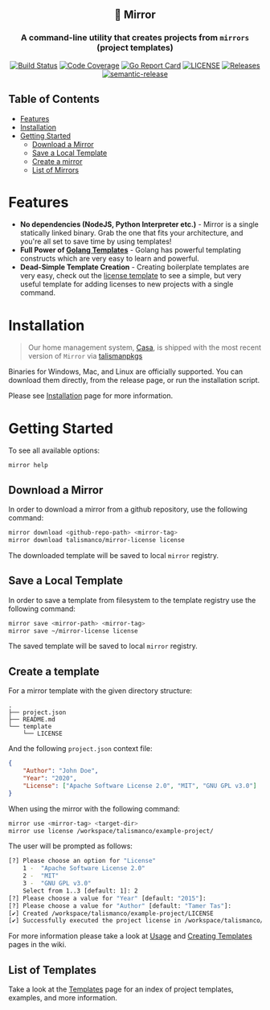 <center>

## 🔳 Mirror

### A command-line utility that creates projects from `mirrors` (project templates)

[![Build Status](https://github.com/talismanco/mirror/workflows/CI/badge.svg)](https://github.com/talismanco/mirror/actions)
[![Code Coverage](https://codecov.io/gh/talismanco/mirror/branch/master/graph/badge.svg)](https://codecov.io/gh/talismanco/mirror)
[![Go Report Card](https://goreportcard.com/badge/talismanco/mirror)](https://goreportcard.com/report/talismanco/mirror)
[![LICENSE](https://img.shields.io/github/license/talismanco/mirror.svg)](https://github.com/talismanco/mirror/blob/master/LICENSE)
[![Releases](https://img.shields.io/github/release-pre/talismanco/mirror.svg)](https://github.com/talismanco/mirror/releases)
[![semantic-release](https://img.shields.io/badge/%20%20%F0%9F%93%A6%F0%9F%9A%80-semantic--release-e10079.svg)](https://github.com/semantic-release/semantic-release)

</center>

<!-- ----------------------------------------------------------------- -->

## Table of Contents

- [Features](#features)
- [Installation](#installation)
- [Getting Started](#getting-started)
  - [Download a Mirror](#download-a-mirror)
  - [Save a Local Template](#save-a-local-template)
  - [Create a mirror](#create-a-mirror)
  - [List of Mirrors](#list-of-mirrors)

<!-- ----------------------------------------------------------------- -->

# Features

- **No dependencies (NodeJS, Python Interpreter etc.)** - Mirror is a single statically linked binary.
  Grab the one that fits your architecture, and you're all set to save time by using templates!
- **Full Power of [Golang Templates](https://golang.org/pkg/text/template/)** - Golang has powerful templating
  constructs which are very easy to learn and powerful.
- **Dead-Simple Template Creation** - Creating boilerplate templates are very easy, check out
  the [license template](https://github.com/talismanco/mirror-license) to see a simple, but very useful template for
  adding licenses to new projects with a single command.

<!-- ----------------------------------------------------------------- -->

# Installation

> Our home management system, [Casa](https://github.com/talismanco/casa), is shipped with the most recent version of `Mirror` via [talismanpkgs](https://github.com/talismanco/talismanpkgs)

Binaries for Windows, Mac, and Linux are officially supported. You can download them directly, from the release page, or run the installation script.

Please see [Installation](https://github.com/talismanco/mirror/wiki/Installation) page for more information.

<!-- ----------------------------------------------------------------- -->

# Getting Started

To see all available options:

```shell
mirror help
```

## Download a Mirror

In order to download a mirror from a github repository, use the following command:

```bash
mirror download <github-repo-path> <mirror-tag>
mirror download talismanco/mirror-license license
```

The downloaded template will be saved to local `mirror` registry.

## Save a Local Template

In order to save a template from filesystem to the template registry use the following command:

```bash
mirror save <mirror-path> <mirror-tag>
mirror save ~/mirror-license license
```

The saved template will be saved to local `mirror` registry.

## Create a template

For a mirror template with the given directory structure:

```tree
.
├── project.json
├── README.md
└── template
    └── LICENSE
```

And the following `project.json` context file:

```json
{
	"Author": "John Doe",
	"Year": "2020",
	"License": ["Apache Software License 2.0", "MIT", "GNU GPL v3.0"]
}
```

When using the mirror with the following command:

```bash
mirror use <mirror-tag> <target-dir>
mirror use license /workspace/talismanco/example-project/
```

The user will be prompted as follows:

```bash
[?] Please choose an option for "License"
    1 -  "Apache Software License 2.0"
    2 -  "MIT"
    3 -  "GNU GPL v3.0"
    Select from 1..3 [default: 1]: 2
[?] Please choose a value for "Year" [default: "2015"]:
[?] Please choose a value for "Author" [default: "Tamer Tas"]:
[✔] Created /workspace/talismanco/example-project/LICENSE
[✔] Successfully executed the project license in /workspace/talismanco/example-project
```

For more information please take a look at [Usage](https://github.com/talismanco/mirror/wiki/Usage) and [Creating Templates](https://github.com/talismanco/mirror/wiki/Creating-Templates) pages in the wiki.

<!-------------------------------------------------------------------->

## List of Templates

Take a look at the [Templates](https://github.com/talismanco/mirror/wiki/Templates) page for an index of project templates, examples, and more information.
